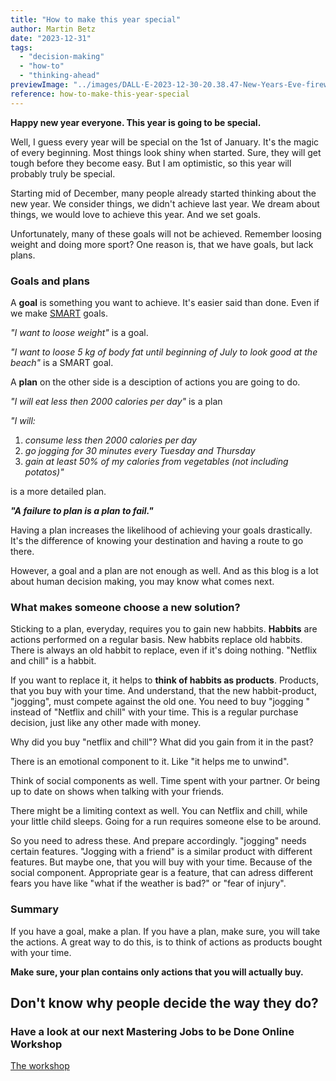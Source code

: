 ```yaml
---
title: "How to make this year special"
author: Martin Betz
date: "2023-12-31"
tags:
  - "decision-making"
  - "how-to"
  - "thinking-ahead"
previewImage: "../images/DALL·E-2023-12-30-20.38.47-New-Years-Eve-fireworks-over-the-city-of-Bonn-Germany-viewed-from-the-Drachenfels.-The-image-is-in-a-watercolor-and-geometric-style-featuring-colo.png"
reference: how-to-make-this-year-special
---
```


**Happy new year everyone. This year is going to be special.**

Well, I guess every year will be special on the 1st of January. It's the magic of every beginning. Most things look shiny when started. Sure, they will get tough before they become easy. But I am optimistic, so this year will probably truly be special.

Starting mid of December, many people already started thinking about the new year. We consider things, we didn't achieve last year. We dream about things, we would love to achieve this year. And we set goals.

Unfortunately, many of these goals will not be achieved. Remember loosing weight and doing more sport? One reason is, that we have goals, but lack plans.

### Goals and plans

A **goal** is something you want to achieve. It's easier said than done. Even if we make [SMART](https://de.wikipedia.org/wiki/SMART_(Projektmanagement)) goals.

_"I want to loose weight"_ is a goal.

_"I want to loose 5 kg of body fat until beginning of July to look good at the beach"_ is a SMART goal.

A **plan** on the other side is a desciption of actions you are going to do.

_"I will eat less then 2000 calories per day"_ is a plan

_"I will:_

1. _consume less then 2000 calories per day_
2. _go jogging for 30 minutes every Tuesday and Thursday_
3. _gain at least 50% of my calories from vegetables (not including potatos)"_

is a more detailed plan.

**_"A failure to plan is a plan to fail."_**

Having a plan increases the likelihood of achieving your goals drastically. It's the difference of knowing your destination and having a route to go there.

However, a goal and a plan are not enough as well. And as this blog is a lot about human decision making, you may know what comes next.

### What makes someone choose a new solution?

Sticking to a plan, everyday, requires you to gain new habbits. **Habbits** are actions performed on a regular basis. New habbits replace old habbits. There is always an old habbit to replace, even if it's doing nothing. "Netflix and chill" is a habbit.

If you want to replace it, it helps to **think of habbits as products**. Products, that you buy with your time. And understand, that the new habbit-product, "jogging", must compete against the old one. You need to buy "jogging " instead of "Netflix and chill" with your time. This is a regular purchase decision, just like any other made with money. 

Why did you buy "netflix and chill"? What did you gain from it in the past?

There is an emotional component to it. Like "it helps me to unwind".

Think of social components as well. Time spent with your partner. Or being up to date on shows when talking with your friends.

There might be a limiting context as well. You can Netflix and chill, while your little child sleeps. Going for a run requires someone else to be around.

So you need to adress these. And prepare accordingly. "jogging" needs certain features. "Jogging with a friend" is a similar product with different features. But maybe one, that you will buy with your time. Because of the social component. Appropriate gear is a feature, that can adress different fears you have like "what if the weather is bad?" or "fear of injury".

### Summary

If you have a goal, make a plan. If you have a plan, make sure, you will take the actions. A great way to do this, is to think of actions as products bought with your time. 

**Make sure, your plan contains only actions that you will actually buy.**

## Don't know why people decide the way they do?

### Have a look at our next Mastering Jobs to be Done Online Workshop

[The workshop](/services/mastering-jobs-to-be-done-online-workshop/)
